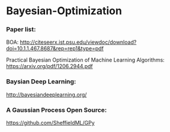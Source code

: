 # Bayesian-Optimization
### Paper list:
BOA: http://citeseerx.ist.psu.edu/viewdoc/download?doi=10.1.1.467.8687&rep=rep1&type=pdf

Practical Bayesian Optimization of Machine Learning Algorithms: https://arxiv.org/pdf/1206.2944.pdf


### Baysian Deep Learning:
http://bayesiandeeplearning.org/


### A Gaussian Process Open Source:
https://github.com/SheffieldML/GPy
